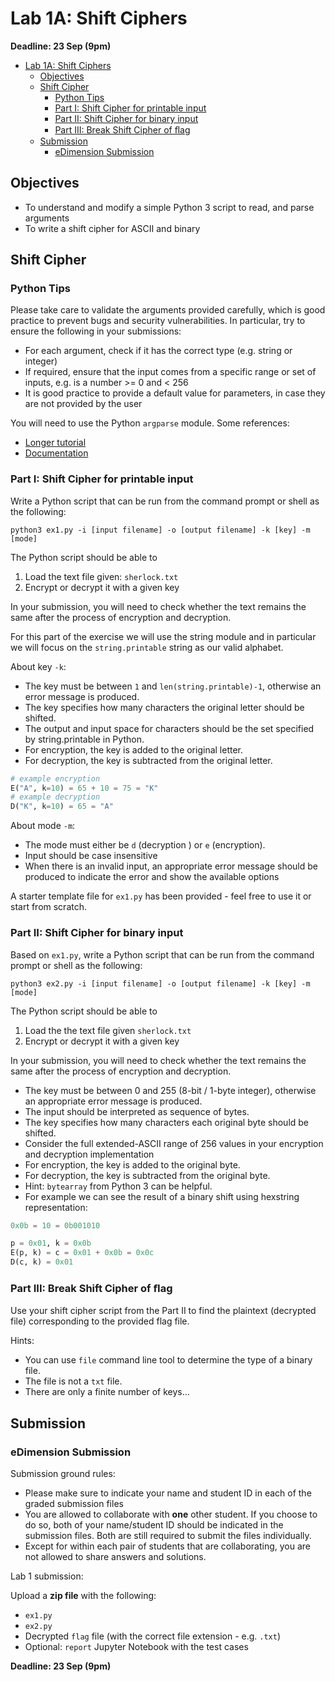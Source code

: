 # Lab 1A: Shift Ciphers

**Deadline: 23 Sep (9pm)**

- [Lab 1A: Shift Ciphers](#lab-1a-shift-ciphers)
  - [Objectives](#objectives)
  - [Shift Cipher](#shift-cipher)
    - [Python Tips](#python-tips)
    - [Part I: Shift Cipher for printable input](#part-i-shift-cipher-for-printable-input)
    - [Part II: Shift Cipher for binary input](#part-ii-shift-cipher-for-binary-input)
    - [Part III: Break Shift Cipher of ﬂag](#part-iii-break-shift-cipher-of-ﬂag)
  - [Submission](#submission)
    - [eDimension Submission](#edimension-submission)

## Objectives

* To understand and modify a simple Python 3 script to read, and parse arguments
* To write a shift cipher for ASCII and binary

## Shift Cipher

### Python Tips

Please take care to validate the arguments provided carefully, which is good practice to prevent bugs and security vulnerabilities. In particular, try to ensure the following in your submissions:

* For each argument, check if it has the correct type (e.g. string or integer)
* If required, ensure that the input comes from a specific range or set of inputs, e.g. is a number >= 0 and < 256
* It is good practice to provide a default value for parameters, in case they are not provided by the user

You will need to use the Python `argparse` module. Some references:

* [Longer tutorial](https://docs.python.org/3/howto/argparse.html)
* [Documentation](https://docs.python.org/3/library/argparse.html)

### Part I: Shift Cipher for printable input

Write a Python script that can be run from the command prompt or shell as the following:

```shell
python3 ex1.py -i [input filename] -o [output filename] -k [key] -m [mode]
```

The Python script should be able to

1. Load the text file given: `sherlock.txt`
2. Encrypt or decrypt it with a given key

In your submission, you will need to check whether the text remains the same after the process of encryption and decryption. 

For this part of the exercise we will use the string module and in particular we will focus on the `string.printable` string as our valid alphabet.

About key `-k`:

* The key must be between `1` and `len(string.printable)-1`, otherwise an error message is produced.
* The key specifies how many characters the original letter should be shifted.
* The output and input space for characters should be the set specified by string.printable in Python.
* For encryption, the key is added to the original letter. 
* For decryption, the key is subtracted from the original letter. 

```python
# example encryption
E("A", k=10) = 65 + 10 = 75 = "K"
# example decryption
D("K", k=10) = 65 = "A"
```

About mode `-m`:

* The mode must either be `d` (decryption ) or `e` (encryption).
* Input should be case insensitive
* When there is an invalid input, an appropriate error message should be produced to indicate the error and show the available options

A starter template file for `ex1.py` has been provided - feel free to use it or start from scratch.

### Part II: Shift Cipher for binary input

Based on `ex1.py`, write a Python script that can be run from the command prompt or shell as the following:

```shell
python3 ex2.py -i [input filename] -o [output filename] -k [key] -m [mode]
```

The Python script should be able to

1. Load the the text file given `sherlock.txt`
2. Encrypt or decrypt it with a given key

In your submission, you will need to check whether the text remains the same after the process of encryption and decryption. 

* The key must be between 0 and 255 (8-bit / 1-byte integer), otherwise an appropriate error message is produced.
* The input should be interpreted as sequence of bytes.
* The key specifies how many characters each original byte should be shifted.
* Consider the full extended-ASCII range of 256 values in your encryption and decryption implementation
* For encryption, the key is added to the original byte.
* For decryption, the key is subtracted from the original byte.
* Hint: `bytearray` from Python 3 can be helpful.
* For example we can see the result of a binary shift using hexstring representation:

```python
0x0b = 10 = 0b001010

p = 0x01, k = 0x0b
E(p, k) = c = 0x01 + 0x0b = 0x0c
D(c, k) = 0x01
```

### Part III: Break Shift Cipher of ﬂag

Use your shift cipher script from the Part II to find the plaintext (decrypted file) corresponding to the provided flag file.

Hints:

* You can use `file` command line tool to determine the type of a binary file. 
* The file is not a `txt` file.
* There are only a finite number of keys...

## Submission

### eDimension Submission

Submission ground rules:

* Please make sure to indicate your name and student ID in each of the graded submission files
* You are allowed to collaborate with **one** other student. If you choose to do so, both of your name/student ID should be indicated in the submission files. Both are still required to submit the files individually. 
* Except for within each pair of students that are collaborating, you are not allowed to share answers and solutions.

Lab 1 submission:

Upload a **zip file** with the following:

* `ex1.py`
* `ex2.py`
* Decrypted `flag` file (with the correct file extension - e.g. `.txt`)
* Optional: `report` Jupyter Notebook with the test cases

**Deadline: 23 Sep (9pm)**
